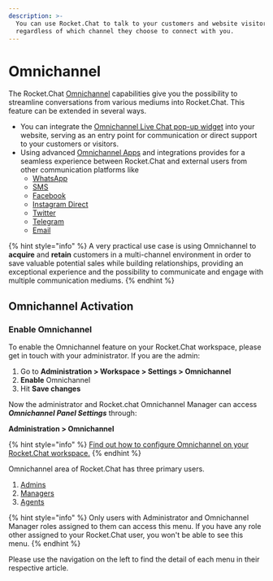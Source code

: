 ```yaml
---
description: >-
  You can use Rocket.Chat to talk to your customers and website visitors,
  regardless of which channel they choose to connect with you.
---
```


# Omnichannel

The Rocket.Chat [Omnichannel](https://en.wikipedia.org/wiki/Omnichannel) capabilities give you the possibility to streamline conversations from various mediums into Rocket.Chat. This feature can be extended in several ways.

* You can integrate the [Omnichannel Live Chat pop-up widget](livechat-widget-installation/) into your website, serving as an entry point for communication or direct support to your customers or visitors.
* Using advanced [Omnichannel Apps](../../extend-rocket.chat-capabilities/rocket.chat-marketplace/apps-user-guides/omnichannel-apps/) and integrations provides for a seamless experience between Rocket.Chat and external users from other communication platforms like
  * [WhatsApp](../../extend-rocket.chat-capabilities/rocket.chat-marketplace/apps-user-guides/omnichannel-apps/whatsapp/)
  * [SMS](../../extend-rocket.chat-capabilities/rocket.chat-marketplace/apps-user-guides/omnichannel-apps/sms.md)
  * [Facebook](../../extend-rocket.chat-capabilities/rocket.chat-marketplace/apps-user-guides/omnichannel-apps/facebook-app/)
  * [Instagram Direct](../../extend-rocket.chat-capabilities/rocket.chat-marketplace/apps-user-guides/omnichannel-apps/instagram-direct/)
  * [Twitter](../../extend-rocket.chat-capabilities/rocket.chat-marketplace/apps-user-guides/omnichannel-apps/twitter-app/)
  * [Telegram](../../extend-rocket.chat-capabilities/rocket.chat-marketplace/apps-user-guides/omnichannel-apps/telegram-app/)
  * [Email](broken-reference)

{% hint style="info" %}
A very practical use case is using Omnichannel to **acquire** and **retain** customers in a multi-channel environment in order to save valuable potential sales while building relationships, providing an exceptional experience and the possibility to communicate and engage with multiple communication mediums.
{% endhint %}

## Omnichannel Activation

### Enable Omnichannel

To enable the Omnichannel feature on your Rocket.Chat workspace, please get in touch with your administrator. If you are the admin:

1. Go to **Administration > Workspace > Settings > Omnichannel**
2. **Enable** Omnichannel&#x20;
3. Hit **Save changes**

Now the administrator and Rocket.chat Omnichannel Manager can access _**Omnichannel Panel Settings**_ through:

**Administration > Omnichannel**

{% hint style="info" %}
[Find out how to configure Omnichannel on your Rocket.Chat workspace.](../rocket.chat-workspace-administration/settings/omnichannel-admins-guide/)
{% endhint %}

Omnichannel area of Rocket.Chat has three primary users.

1. [Admins](https://docs.rocket.chat/guides/omnichannel-guides/omnichannel)
2. [Managers](https://docs.rocket.chat/guides/omnichannel-guides/omnichannel-manger-guides)
3. [Agents](https://docs.rocket.chat/guides/omnichannel/agents)

{% hint style="info" %}
Only users with Administrator and Omnichannel Manager roles assigned to them can access this menu. If you have any role other assigned to your Rocket.Chat user, you won't be able to see this menu.&#x20;
{% endhint %}

Please use the navigation on the left to find the detail of each menu in their respective article.
